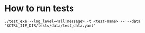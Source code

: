 # How to run tests

`./test_exe --log_level=<all|message> -t <test-name> -- --data "$CTRL_IIP_DIR/tests/data/test_data.yaml"`
